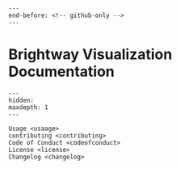 ```{include} ../README.md
---
end-before: <!-- github-only -->
---
```
Brightway Visualization Documentation
=====================================

[license]: license
[contributor guide]: contributing
[command-line reference]: usage
[code of conduct]: codeofconduct
[changelog]: changelog

```{toctree}
---
hidden:
maxdepth: 1
---

Usage <usaage>
contributing <contributing>
Code of Conduct <codeofconduct>
License <license>
Changelog <changelog>
```
